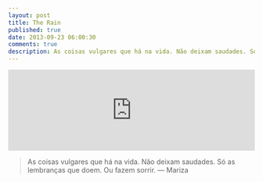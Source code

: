 ```yaml
---
layout: post
title: The Rain
published: true
date: 2013-09-23 06:00:30
comments: true
description: As coisas vulgares que há na vida. Não deixam saudades. Só as lembranças que doem. Ou fazem sorrir.
---
```


<iframe width="100%" height="166" scrolling="no" frameborder="no" src="https://w.soundcloud.com/player/?url=https%3A//api.soundcloud.com/tracks/87418139&amp;color=ff5500&amp;auto_play=false&amp;hide_related=false&amp;show_comments=true&amp;show_user=true&amp;show_reposts=false"></iframe>


> As coisas vulgares que há na vida.
> Não deixam saudades.
> Só as lembranças que doem.
> Ou fazem sorrir. — Mariza
